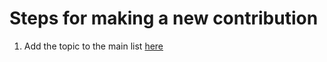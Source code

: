 # Steps for making a new contribution
1. Add the topic to the main list [here](https://github.com/CHICAS-Skill-Sharing-Group/Content/blob/master/README.md)
